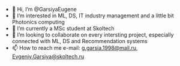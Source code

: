 - 👋 Hi, I’m @GarsiyaEugene
- 👀 I’m interested in ML, DS, IT industry management and a little bit Photonics computing
- 🌱 I’m currently a MSc student at Skoltech
- 💞️ I’m looking to collaborate on every intersting project, especially connected with ML, DS and Recommendation systems
- 📫 How to reach me e-mail: g.garsia.1998@mail.ru, Evgeniy.Garsiya@skoltech.ru

<!---
GarsiyaEugene/GarsiyaEugene is a ✨ special ✨ repository because its `README.md` (this file) appears on your GitHub profile.
You can click the Preview link to take a look at your changes.
--->
